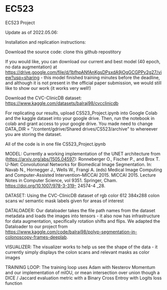 # EC523
EC523 Project

Update as of 2022.05.06:


Installation and replication instructions:

Download the source code: clone this github repostitory

If you would like, you can download our current and best model (40 epoch, no data augmentation) at https://drive.google.com/file/d/1bfhpANfAnKgsDPsxdA9jOgGCGPPv2g27/view?usp=sharing - this model finished training minutes before the deadline, and although it is not present in the official paper submission, we would still like to show our work (it works very well!)

Download the CVC-ClinicDB dataset: https://www.kaggle.com/datasets/balraj98/cvcclinicdb

For replicating our results, upload CS523_Project.ipynb into Google Colab and the kaggle dataset into your google drive.
Then, run the notebook in colab and grant access to your google drive. You made need to change DATA_DIR = "/content/gdrive/Shared drives/CS523/archive" to whereever you are storing the dataset.


All of the code is in one file 
CS523_Project.ipynb

MODEL: Currently a working implementation of the UNET architecture from (https://arxiv.org/abs/1505.04597):
Ronneberger O., Fischer P., and Brox T. U-Net: Convolutional Networks for Biomedical Image Segmentation. In: Navab N., Hornegger J., Wells W., Frangi A. (eds) Medical Image Computing and Computer-Assisted Intervention–MICCAI 2015. MICCAI 2015. Lecture Notes in Computer Science, vol 9351. Springer, Cham. https://doi.org/10.1007/978-3-319- 24574-4 _28.

DATASET: Using the CVC-ClinicDB dataset of rgb color 612 384x288 colon scans w/ semantic mask labels given for areas of interest

DATALOADER: Our dataloader takes the file path names from the dataset metadata and loads the images into tensors - it also now has infrastructure for data augmentation, specifically rotation shifts and flips. We adapted the Dataloader to our project from https://www.kaggle.com/code/balraj98/polyp-segmentation-in-colonoscopy-frames-deeplab.

VISUALIZER: The visualizer works to help us see the shape of the data - it currently simply displays the colon scans and relevant masks as color images

TRAINING LOOP: The training loop uses Adam with Nesterov Momentum and our implementation of mIOU, or mean intersection over union though a DICE / Jaccard evaluation metric with a Binary Cross Entroy with Logits loss function
